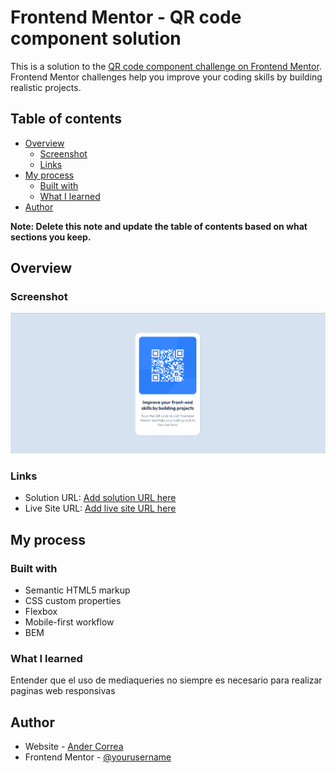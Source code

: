 # Frontend Mentor - QR code component solution

This is a solution to the [QR code component challenge on Frontend Mentor](https://www.frontendmentor.io/challenges/qr-code-component-iux_sIO_H). Frontend Mentor challenges help you improve your coding skills by building realistic projects. 

## Table of contents

- [Overview](#overview)
  - [Screenshot](#screenshot)
  - [Links](#links)
- [My process](#my-process)
  - [Built with](#built-with)
  - [What I learned](#what-i-learned)
- [Author](#author)

**Note: Delete this note and update the table of contents based on what sections you keep.**

## Overview

### Screenshot

![](./assets/design/screenshot.png)

### Links

- Solution URL: [Add solution URL here](https://github.com/ascorrea/frontendmentor-qr-code.git)
- Live Site URL: [Add live site URL here](https://frontendmentor-qr-code-five.vercel.app/)

## My process

### Built with

- Semantic HTML5 markup
- CSS custom properties
- Flexbox
- Mobile-first workflow
- BEM

### What I learned

Entender que el uso de mediaqueries no siempre es necesario para realizar paginas web responsivas

## Author

- Website - [Ander Correa](https://github.com/ascorrea)
- Frontend Mentor - [@yourusername](https://www.frontendmentor.io/profile/chokdiand)

